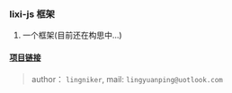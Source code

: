 ### lixi-js 框架



1. 一个框架(目前还在构思中...)


#### <a href="https://github.com/lixi-ui/lixi-js" target="_blank">项目链接</a>

> author： `lingniker`,  mail: `lingyuanping@uotlook.com`
